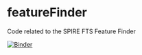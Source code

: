# featureFinder
Code related to the SPIRE FTS Feature Finder


[![Binder](https://mybinder.org/badge_logo.svg)](https://mybinder.org/v2/gh/ivvv/featureFinder/master?filepath=notebooks%2FFeatureFinderNotebook_v1.2.ipynb)
